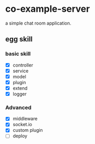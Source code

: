 # co-example-server

a simple chat room application.

## egg skill
### basic skill

* [x] controller
* [x] service
* [x] model
* [x] plugin
* [x] extend
* [x] logger 

###  Advanced

* [x] middleware
* [x] socket.io
* [x] custom plugin
* [ ] deploy